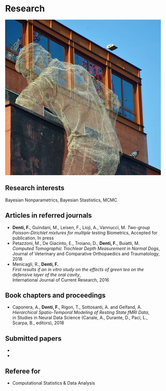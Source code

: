 # Research

<img align="center" src="images/tres4.jpg?raw=true"/>

## Research interests

Bayesian Nonparametrics, Bayesian Stastistics, MCMC 

## Articles in referred journals
+ **Denti, F.**, Guindani, M., Leisen, F., Lioji, A., Vannucci, M.
*Two-group Poisson-Dirichlet mixtures for multiple testing*
Biometrics, Accepted for publication, In press
+ Petazzoni, M., De Giacinto, E., Troiano, D., **Denti, F.**, Buiatti, M.  
*Computed Tomographic Trochlear Depth Measurement in Normal Dogs*,  
Journal of Veterinary and Comparative Orthopaedics and Traumatology, 2018
+  Menicagli, R., **Denti, F.**  
*First results if an in vitro study on the effects of green tea on the defensive layer of the oral cavity*,  
International Journal of Current Research, 2016  


## Book chapters and proceedings

+ Caponera, A., **Denti, F.**, Rigon, T., Sottosanti, A. and Gelfand, A.  
*Hierarchical Spatio-Temporal Modeling of Resting State fMRI Data*,  
in Studies in Neural Data Science (Canale, A., Durante, D., Paci, L., Scarpa, B., editors), 2018

## Submitted papers 

+
+
 
## Referee for
+ Computational Statistics & Data Analysis
